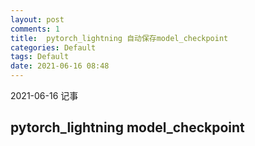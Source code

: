 ```yaml
---
layout: post
comments: 1
title:  pytorch_lightning 自动保存model_checkpoint
categories: Default
tags: Default
date: 2021-06-16 08:48
---
```


 2021-06-16 记事
 
 ## pytorch_lightning model_checkpoint





